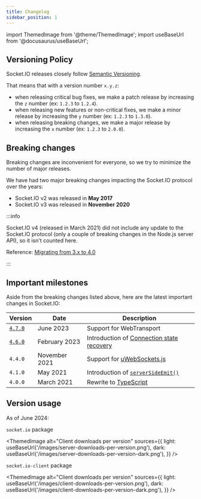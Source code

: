 ```yaml
---
title: Changelog
sidebar_position: 1
---
```


import ThemedImage from '@theme/ThemedImage';
import useBaseUrl from '@docusaurus/useBaseUrl';

## Versioning Policy

Socket.IO releases closely follow [Semantic Versioning](https://semver.org/).

That means that with a version number `x.y.z`:

- when releasing critical bug fixes, we make a patch release by increasing the `z` number (ex: `1.2.3` to `1.2.4`).
- when releasing new features or non-critical fixes, we make a minor release by increasing the `y` number (ex: `1.2.3` to `1.3.0`).
- when releasing breaking changes, we make a major release by increasing the `x` number (ex: `1.2.3` to `2.0.0`).

## Breaking changes

Breaking changes are inconvenient for everyone, so we try to minimize the number of major releases.

We have had two major breaking changes impacting the Socket.IO protocol over the years:

- Socket.IO v2 was released in **May 2017**
- Socket.IO v3 was released in **November 2020**

:::info

Socket.IO v4 (released in March 2021) did not include any update to the Socket.IO protocol (only a couple of breaking changes in the Node.js server API), so it isn't counted here.

Reference: [Migrating from 3.x to 4.0](../categories/07-Migrations/migrating-from-3-to-4.md)

:::

## Important milestones

Aside from the breaking changes listed above, here are the latest important changes in Socket.IO:

| Version             | Date          | Description                                                                                              |
|---------------------|---------------|----------------------------------------------------------------------------------------------------------|
| [`4.7.0`](4.7.0.md) | June 2023     | Support for WebTransport                                                                                 |
| [`4.6.0`](4.6.0.md) | February 2023 | Introduction of [Connection state recovery](../categories/01-Documentation/connection-state-recovery.md) |
| `4.4.0`             | November 2021 | Support for [uWebSockets.js](../categories/02-Server/server-installation.md#usage-with-uwebsockets)      |
| `4.1.0`             | May 2021      | Introduction of [`serverSideEmit()`](../categories/02-Server/server-instance.md#serversideemit)          |
| `4.0.0`             | March 2021    | Rewrite to [TypeScript](https://www.typescriptlang.org/)                                                 |

## Version usage

As of June 2024:

`socket.io` package

<ThemedImage
  alt="Client downloads per version"
  sources={{
    light: useBaseUrl('/images/server-downloads-per-version.png'),
    dark: useBaseUrl('/images/server-downloads-per-version-dark.png'),
  }}
/>


`socket.io-client` package

<ThemedImage
  alt="Client downloads per version"
  sources={{
    light: useBaseUrl('/images/client-downloads-per-version.png'),
    dark: useBaseUrl('/images/client-downloads-per-version-dark.png'),
  }}
/>
